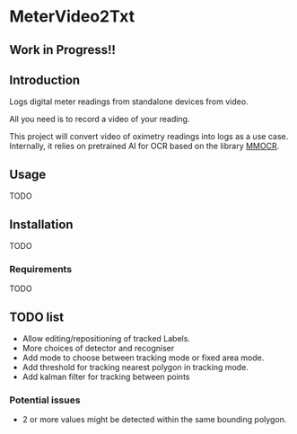 # MeterVideo2Txt

## Work in Progress!!

## Introduction
Logs digital meter readings from standalone devices from video. 

All you need is to record a video of your reading.

This project will convert video of oximetry readings into logs as a use case.
Internally, it relies on pretrained AI for OCR based on the library [MMOCR](https://github.com/open-mmlab/mmocr).

## Usage
TODO

## Installation
TODO

### Requirements
TODO


## TODO list
- Allow editing/repositioning of tracked Labels.
- More choices of detector and recogniser
- Add mode to choose between tracking mode or fixed area mode.
- Add threshold for tracking nearest polygon in tracking mode. 
- Add kalman filter for tracking between points

### Potential issues
- 2 or more values might be detected within the same bounding polygon. 
